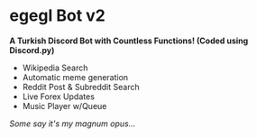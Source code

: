 # egegl Bot v2
**A Turkish Discord Bot with Countless Functions! (Coded using Discord.py)**
- Wikipedia Search
- Automatic meme generation
- Reddit Post & Subreddit Search
- Live Forex Updates
- Music Player w/Queue

*Some say it's my magnum opus...*
